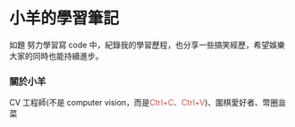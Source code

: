 # 小羊的學習筆記

如題
努力學習寫 code 中，紀錄我的學習歷程，也分享一些搞笑經歷，希望娛樂大家的同時也能持續進步。

### 關於小羊

CV 工程師(不是 computer vision，而是<font color="#c2534c">Ctrl+C、Ctrl+V</font>)、圍棋愛好者、幣圈韭菜
